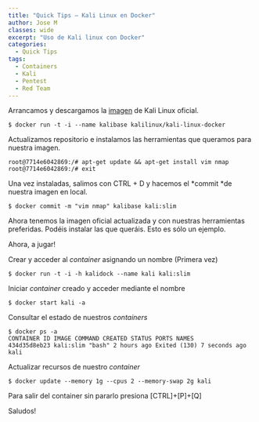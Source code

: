 ```yaml
---
title: "Quick Tips – Kali Linux en Docker"
author: Jose M
classes: wide
excerpt: "Uso de Kali linux con Docker"
categories:
  - Quick Tips 
tags:
  - Containers
  - Kali
  - Pentest
  - Red Team
---
```

Arrancamos y descargamos la [imagen](https://hub.docker.com/r/kalilinux/kali-linux-docker/) de Kali Linux oficial.
```
$ docker run -t -i --name kalibase kalilinux/kali-linux-docker
```
Actualizamos repositorio e instalamos las herramientas que queramos para nuestra imagen.
```
root@7714e6042869:/# apt-get update && apt-get install vim nmap
root@7714e6042869:/# exit
```
Una vez instaladas, salimos con CTRL + D y hacemos el *commit *de nuestra imagen en local.
```
$ docker commit -m "vim nmap" kalibase kali:slim
```
Ahora tenemos la imagen oficial actualizada y con nuestras herramientas preferidas. Podéis instalar las que queráis. Esto es sólo un ejemplo.

Ahora, a jugar!

Crear y acceder al *container* asignando un nombre (Primera vez)
```
$ docker run -t -i -h kalidock --name kali kali:slim
```

Iniciar *container* creado y acceder mediante el nombre
```
$ docker start kali -a
```

Consultar el estado de nuestros *containers*
```
$ docker ps -a
CONTAINER ID IMAGE COMMAND CREATED STATUS PORTS NAMES
434d35d8eb23 kali:slim "bash" 2 hours ago Exited (130) 7 seconds ago kali
```
Actualizar recursos de nuestro *container*
```
$ docker update --memory 1g --cpus 2 --memory-swap 2g kali
```
Para salir del container sin pararlo presiona [CTRL]+[P]+[Q]

Saludos!